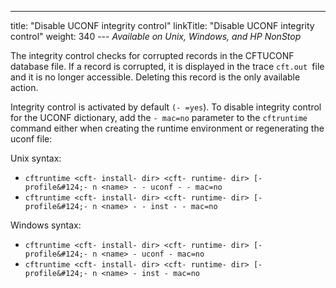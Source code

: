 ---
title: "Disable UCONF integrity control"
linkTitle: "Disable UCONF integrity control"
weight: 340
--- *Available on Unix, Windows, and HP NonStop*

The integrity control checks for corrupted records in the CFTUCONF database file. If a record is corrupted, it is displayed in the trace `cft.out `file and it is no longer accessible. Deleting this record is the only available action.

Integrity control is activated by default `(- `[](../../../c_intro_userinterfaces/command_summary/parameter_intro/mac)`=yes`). To disable integrity control for the UCONF dictionary, add the `- mac=no` parameter to the `cftruntime `command either when creating the runtime environment or regenerating the uconf file:

Unix syntax:

- `cftruntime <cft- install- dir> <cft- runtime- dir> [- profile&#124;- n <name> - - uconf - - mac=no`
- `cftruntime <cft- install- dir> <cft- runtime- dir> [- profile&#124;- n <name> - - inst - - mac=no`

Windows syntax:

- `cftruntime <cft- install- dir> <cft- runtime- dir> [- profile&#124;- n <name> - uconf - mac=no`
- `cftruntime <cft- install- dir> <cft- runtime- dir> [- profile&#124;- n <name> - inst - mac=no`
